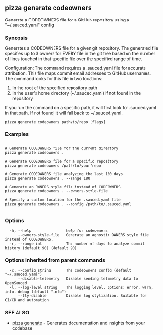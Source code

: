 ## pizza generate codeowners

Generate a CODEOWNERS file for a GitHub repository using a "~/.sauced.yaml" config

### Synopsis

Generates a CODEOWNERS file for a given git repository. The generated file specifies up to 3 owners for EVERY file in the git tree based on the number of lines touched in that specific file over the specified range of time.

Configuration:
The command requires a .sauced.yaml file for accurate attribution. This file maps 
commit email addresses to GitHub usernames. The command looks for this file in two locations:

1. In the root of the specified repository path
2. In the user's home directory (~/.sauced.yaml) if not found in the repository

If you run the command on a specific path, it will first look for .sauced.yaml in that 
path. If not found, it will fall back to ~/.sauced.yaml.

```
pizza generate codeowners path/to/repo [flags]
```

### Examples

```

# Generate CODEOWNERS file for the current directory
pizza generate codeowners .

# Generate CODEOWNERS file for a specific repository
pizza generate codeowners /path/to/your/repo

# Generate CODEOWNERS file analyzing the last 180 days
pizza generate codeowners . --range 180

# Generate an OWNERS style file instead of CODEOWNERS
pizza generate codeowners . --owners-style-file

# Specify a custom location for the .sauced.yaml file
pizza generate codeowners . --config /path/to/.sauced.yaml
		
```

### Options

```
  -h, --help                help for codeowners
      --owners-style-file   Generate an agnostic OWNERS style file instead of CODEOWNERS.
  -r, --range int           The number of days to analyze commit history (default 90) (default 90)
```

### Options inherited from parent commands

```
  -c, --config string       The codeowners config (default "~/.sauced.yaml")
      --disable-telemetry   Disable sending telemetry data to OpenSauced
  -l, --log-level string    The logging level. Options: error, warn, info, debug (default "info")
      --tty-disable         Disable log stylization. Suitable for CI/CD and automation
```

### SEE ALSO

* [pizza generate](pizza_generate.md)	 - Generates documentation and insights from your codebase

